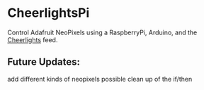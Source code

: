 CheerlightsPi
=============

Control Adafruit NeoPixels using a RaspberryPi, Arduino, and the [Cheerlights](http://www.cheerlights.com) feed.

Future Updates:
---------------

add different kinds of neopixels
possible clean up of the if/then
